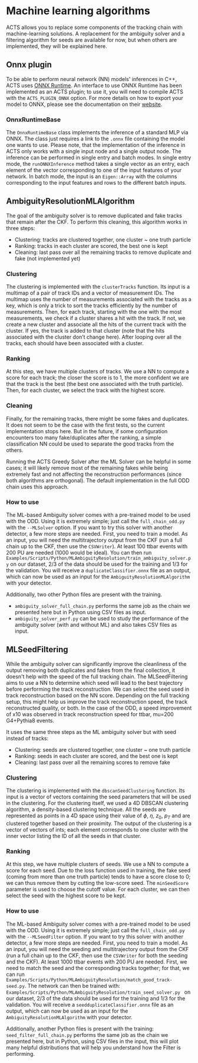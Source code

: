 # Machine learning algorithms

ACTS allows you to replace some components of the tracking chain with machine-learning solutions.
A replacement for the ambiguity solver and a filtering algorithm for seeds are available for now, but when others are implemented, they will be explained here.

## Onnx plugin

To be able to perform neural network (NN) models' inferences in C++, ACTS uses [ONNX Runtime](https://onnxruntime.ai/). An interface to use ONNX Runtime has been implemented as an ACTS plugin; to use it, you will need to compile ACTS with the `ACTS_PLUGIN_ONNX` option. For more details on how to export your model to ONNX, please see the documentation on their [website](https://onnxruntime.ai/docs/).

### OnnxRuntimeBase

The `OnnxRuntimeBase` class implements the inference of a standard MLP via ONNX. The class just requires a link to the `.onnx` file containing the model one wants to use. Please note, that the implementation of the inference in ACTS only works with a single input node and a single output node. The inference can be performed in single entry and batch modes. In single entry mode, the `runONNXInference` method takes a single vector as an entry, each element of the vector corresponding to one of the input features of your network. In batch mode, the input is an `Eigen::Array` with the columns corresponding to the input features and rows to the different batch inputs.

## AmbiguityResolutionMLAlgorithm

The goal of the ambiguity solver is to remove duplicated and fake tracks that remain after the CKF. To perform this cleaning, this algorithm works in three steps:

- Clustering: tracks are clustered together, one cluster ~ one truth particle
- Ranking: tracks in each cluster are scored, the best one is kept 
- Cleaning: last pass over all the remaining tracks to remove duplicate and fake (not implemented yet)

### Clustering

The clustering is implemented with the `clusterTracks` function. Its input is a multimap of a pair of track IDs and a vector of measurement IDs. The multimap uses the number of measurements associated with the tracks as a key, which is only a trick to sort the tracks efficiently by the number of measurements. Then, for each track, starting with the one with the most measurements, we check if a cluster shares a hit with the track. If not, we create a new cluster and associate all the hits of the current track with the cluster. If yes, the track is added to that cluster (note that the hits associated with the cluster don’t change here). After looping over all the tracks, each should have been associated with a cluster.   

### Ranking

At this step, we have multiple clusters of tracks. We use a NN to compute a score for each track; the closer the score is to 1, the more confident we are that the track is the best (the best one associated with the truth particle). Then, for each cluster, we select the track with the highest score.

### Cleaning

Finally, for the remaining tracks, there might be some fakes and duplicates. It does not seem to be the case with the first tests, so the current implementation stops here. But in the future, if some configuration encounters too many fake/duplicates after the ranking, a simple classification NN could be used to separate the good tracks from the others.

Running the ACTS Greedy Solver after the ML Solver can be helpful in some cases; it will likely remove most of the remaining fakes while being extremely fast and not affecting the reconstruction performances (since both algorithms are orthogonal). The default implementation in the full ODD chain uses this approach.

### How to use

The ML-based Ambiguity solver comes with a pre-trained model to be used with the ODD. Using it is extremely simple; just call the `full_chain_odd.py` with the `--MLSolver` option. If you want to try this solver with another detector, a few more steps are needed. First, you need to train a model. As an input, you will need the multitrajectory output from the CKF (run a full chain up to the CKF, then use the `CSVWriter`). At least 100 ttbar events with 200 PU are needed (1000 would be ideal). You can then run `Examples/Scripts/Python/MLAmbiguityResolution/train_ambiguity_solver.py` on our dataset, 2/3 of the data should be used for the training and 1/3 for the validation. You will receive a `duplicateClassifier.onnx` file as an output, which can now be used as an input for the `AmbiguityResolutionMLAlgorithm` with your detector.

Additionally, two other Python files are present with the training.
- `ambiguity_solver_full_chain.py` performs the same job as the chain we presented here but in Python using CSV files as input.
- `ambiguity_solver_perf.py` can be used to study the performance of the ambiguity solver (with and without ML) and also takes CSV files as input.

## MLSeedFiltering

While the ambiguity solver can significantly improve the cleanliness of the output removing both duplicates and fakes from the final collection, it doesn't help with the speed of the full tracking chain. The MLSeedFiltering aims to use a NN to determine which seed will lead to the best trajectory before performing the track reconstruction. We can select the seed used in track reconstruction based on the NN score. Depending on the full tracking setup, this might help us improve the track reconstruction speed, the track reconstructed quality, or both. In the case of the ODD, a speed improvement of x10 was observed in track reconstruction speed for ttbar, mu=200 G4+Pythia8 events.

It uses the same three steps as the ML ambiguity solver but with seed instead of tracks:

- Clustering: seeds are clustered together, one cluster ~ one truth particle
- Ranking: seeds in each cluster are scored, and the best one is kept 
- Cleaning: last pass over all the remaining scores to remove fake

### Clustering

The clustering is implemented with the `dbscanSeedClustering` function. Its input is a vector of vectors containing the seed parameters that will be used in the clustering. For the clustering itself, we used a 4D DBSCAN clustering algorithm, a density-based clustering technique. All the seeds are represented as points in a 4D space using their value of $\phi$, $\eta$, $z_{0}$, $p_{T}$ and are clustered together based on their proximity. The output of the clustering is a vector of vectors of ints; each element corresponds to one cluster with the inner vector listing the ID of all the seeds in that cluster.

### Ranking

At this step, we have multiple clusters of seeds. We use a NN to compute a score for each seed. Due to the loss function used in training, the fake seed (coming from more than one truth particle) tends to have a score close to 0; we can thus remove them by cutting the low-score seed. The `minSeedScore` parameter is used to choose the cutoff value. For each cluster, we can then select the seed with the highest score to be kept.

### How to use

The ML-based Ambiguity solver comes with a pre-trained model to be used with the ODD. Using it is extremely simple; just call the `full_chain_odd.py` with the `--MLSeedFilter` option. If you want to try this solver with another detector, a few more steps are needed. First, you need to train a model. As an input, you will need the seeding and multitrajectory output from the CKF (run a full chain up to the CKF, then use the `CSVWriter` for both the seeding and the CKF). At least 1000 ttbar events with 200 PU are needed. First, we need to match the seed and the corresponding tracks together; for that, we can run `Examples/Scripts/Python/MLAmbiguityResolution/match_good_track-seed.py`. The network can then be trained with: `Examples/Scripts/Python/MLAmbiguityResolution/train_seed_solver.py ` on our dataset, 2/3 of the data should be used for the training and 1/3 for the validation. You will receive a `seedduplicateClassifier.onnx` file as an output, which can now be used as an input for the `AmbiguityResolutionMLAlgorithm` with your detector.

Additionally, another Python files is present with the training: `seed_filter_full_chain.py` performs the same job as the chain we presented here, but in Python, using CSV files in the input, this will plot many helpful distributions that will help you understand how the Filter is performing.
